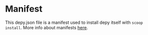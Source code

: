 # Manifest

This depy.json file is a manifest used to install depy itself with `scoop install`. More info about manifests [here](https://github.com/ScoopInstaller/Scoop/wiki/App-Manifests).